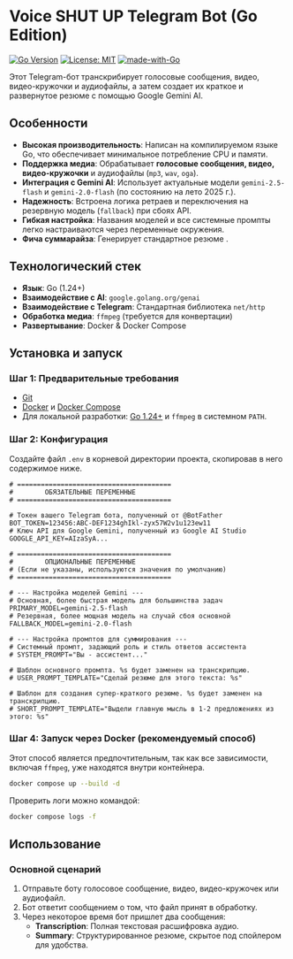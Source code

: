 # Voice SHUT UP Telegram Bot (Go Edition)

[![Go Version](https://img.shields.io/badge/go-1.24%2B-blue.svg)](https://golang.org)
[![License: MIT](https://img.shields.io/badge/License-MIT-yellow.svg)](https://opensource.org/licenses/MIT)
[![made-with-Go](https://img.shields.io/badge/Made%20with-Go-1f425f.svg)](http://golang.org)

Этот Telegram-бот транскрибирует голосовые сообщения, видео, видео-кружочки и аудиофайлы, а затем создает их краткое и развернутое резюме с помощью Google Gemini AI.

## Особенности

-   **Высокая производительность**: Написан на компилируемом языке Go, что обеспечивает минимальное потребление CPU и памяти.
-   **Поддержка медиа**: Обрабатывает **голосовые сообщения, видео, видео-кружочки** и аудиофайлы (`mp3`, `wav`, `oga`).
-   **Интеграция с Gemini AI**: Использует актуальные модели `gemini-2.5-flash` и `gemini-2.0-flash` (по состоянию на лето 2025 г.).
-   **Надежность**: Встроена логика ретраев и переключения на резервную модель (`fallback`) при сбоях API.
-   **Гибкая настройка**: Названия моделей и все системные промпты легко настраиваются через переменные окружения.
-   **Фича суммарайза**: Генерирует стандартное резюме .

## Технологический стек

-   **Язык**: Go (1.24+)
-   **Взаимодействие с AI**: `google.golang.org/genai`
-   **Взаимодействие с Telegram**: Стандартная библиотека `net/http`
-   **Обработка медиа**: `ffmpeg` (требуется для конвертации)
-   **Развертывание**: Docker & Docker Compose

## Установка и запуск

### Шаг 1: Предварительные требования

-   [Git](https://git-scm.com/)
-   [Docker](https://www.docker.com/) и [Docker Compose](https://docs.docker.com/compose/)
-   Для локальной разработки: [Go 1.24+](https://go.dev/dl/) и `ffmpeg` в системном `PATH`.


### Шаг 2: Конфигурация

Создайте файл `.env` в корневой директории проекта, скопировав в него содержимое ниже.

```dotenv
# =======================================
#        ОБЯЗАТЕЛЬНЫЕ ПЕРЕМЕННЫЕ
# =======================================

# Токен вашего Telegram бота, полученный от @BotFather
BOT_TOKEN=123456:ABC-DEF1234ghIkl-zyx57W2v1u123ew11
# Ключ API для Google Gemini, полученный из Google AI Studio
GOOGLE_API_KEY=AIzaSyA...

# =======================================
#        ОПЦИОНАЛЬНЫЕ ПЕРЕМЕННЫЕ
# (Если не указаны, используются значения по умолчанию)
# =======================================

# --- Настройка моделей Gemini ---
# Основная, более быстрая модель для большинства задач
PRIMARY_MODEL=gemini-2.5-flash
# Резервная, более мощная модель на случай сбоя основной
FALLBACK_MODEL=gemini-2.0-flash

# --- Настройка промптов для суммирования ---
# Системный промпт, задающий роль и стиль ответов ассистента
# SYSTEM_PROMPT="Вы - ассистент..."

# Шаблон основного промпта. %s будет заменен на транскрипцию.
# USER_PROMPT_TEMPLATE="Сделай резюме для этого текста: %s"

# Шаблон для создания супер-краткого резюме. %s будет заменен на транскрипцию.
# SHORT_PROMPT_TEMPLATE="Выдели главную мысль в 1-2 предложениях из этого: %s"
```

### Шаг 4: Запуск через Docker (рекомендуемый способ)

Этот способ является предпочтительным, так как все зависимости, включая `ffmpeg`, уже находятся внутри контейнера.

```bash
docker compose up --build -d
```

Проверить логи можно командой:
```bash
docker compose logs -f
```

## Использование

### Основной сценарий

1.  Отправьте боту голосовое сообщение, видео, видео-кружочек или аудиофайл.
2.  Бот ответит сообщением о том, что файл принят в обработку.
3.  Через некоторое время бот пришлет два сообщения:
    -   **Transcription**: Полная текстовая расшифровка аудио.
    -   **Summary**: Структурированное резюме, скрытое под спойлером для удобства.